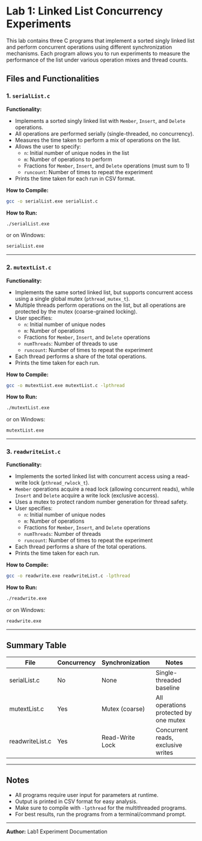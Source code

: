 Lab 1: Linked List Concurrency Experiments
==========================================

This lab contains three C programs that implement a sorted singly linked list and perform concurrent operations using different synchronization mechanisms. Each program allows you to run experiments to measure the performance of the list under various operation mixes and thread counts.

## Files and Functionalities

### 1. `serialList.c`
**Functionality:**
- Implements a sorted singly linked list with `Member`, `Insert`, and `Delete` operations.
- All operations are performed serially (single-threaded, no concurrency).
- Measures the time taken to perform a mix of operations on the list.
- Allows the user to specify:
	- `n`: Initial number of unique nodes in the list
	- `m`: Number of operations to perform
	- Fractions for `Member`, `Insert`, and `Delete` operations (must sum to 1)
	- `runcount`: Number of times to repeat the experiment
- Prints the time taken for each run in CSV format.

**How to Compile:**
```sh
gcc -o serialList.exe serialList.c
```

**How to Run:**
```sh
./serialList.exe
```
or on Windows:
```sh
serialList.exe
```

---

### 2. `mutextList.c`
**Functionality:**
- Implements the same sorted linked list, but supports concurrent access using a single global mutex (`pthread_mutex_t`).
- Multiple threads perform operations on the list, but all operations are protected by the mutex (coarse-grained locking).
- User specifies:
	- `n`: Initial number of unique nodes
	- `m`: Number of operations
	- Fractions for `Member`, `Insert`, and `Delete` operations
	- `numThreads`: Number of threads to use
	- `runcount`: Number of times to repeat the experiment
- Each thread performs a share of the total operations.
- Prints the time taken for each run.

**How to Compile:**
```sh
gcc -o mutextList.exe mutextList.c -lpthread
```

**How to Run:**
```sh
./mutextList.exe
```
or on Windows:
```sh
mutextList.exe
```

---

### 3. `readwriteList.c`
**Functionality:**
- Implements the sorted linked list with concurrent access using a read-write lock (`pthread_rwlock_t`).
- `Member` operations acquire a read lock (allowing concurrent reads), while `Insert` and `Delete` acquire a write lock (exclusive access).
- Uses a mutex to protect random number generation for thread safety.
- User specifies:
	- `n`: Initial number of unique nodes
	- `m`: Number of operations
	- Fractions for `Member`, `Insert`, and `Delete` operations
	- `numThreads`: Number of threads
	- `runcount`: Number of times to repeat the experiment
- Each thread performs a share of the total operations.
- Prints the time taken for each run.

**How to Compile:**
```sh
gcc -o readwrite.exe readwriteList.c -lpthread
```

**How to Run:**
```sh
./readwrite.exe
```
or on Windows:
```sh
readwrite.exe
```

---

## Summary Table

| File             | Concurrency | Synchronization      | Notes                                  |
|------------------|-------------|---------------------|----------------------------------------|
| serialList.c     | No          | None                | Single-threaded baseline                |
| mutextList.c     | Yes         | Mutex (coarse)      | All operations protected by one mutex   |
| readwriteList.c  | Yes         | Read-Write Lock     | Concurrent reads, exclusive writes      |

---

## Notes
- All programs require user input for parameters at runtime.
- Output is printed in CSV format for easy analysis.
- Make sure to compile with `-lpthread` for the multithreaded programs.
- For best results, run the programs from a terminal/command prompt.

---

**Author:**
Lab1 Experiment Documentation
